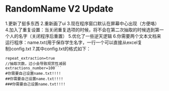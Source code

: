 # RandomName V2 Update
1.更新了挺多东西
2.重新画了ui
3.现在程序窗口默认在屏幕中心出现（方便咯）
4.加入了重复设置：当关闭重复选项的时候，将不会在第二次抽取的时候选到第一个人的名字（关闭程序后重置）
5.优化了一些逆天逻辑
6.你需要两个文本文档来运行程序：name.txt(用于保存学生名字，一行一个可以直接从excel复制)config.txt
7.其中config.txt的格式如下：
```//关闭重复抽取（抽过的就不会再抽了）
repeat_extraction=true
//抽取次数，过小会导致观赏性减弱
extractions_number=100```
#你需要自己设置name.txt!!!!
##你需要自己设置name.txt!!!!
###你需要自己设置name.txt!!!!
